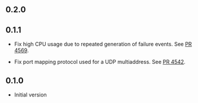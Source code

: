 ## 0.2.0


## 0.1.1

- Fix high CPU usage due to repeated generation of failure events.
  See [PR 4569](https://github.com/libp2p/rust-libp2p/pull/4569).

- Fix port mapping protocol used for a UDP multiaddress.
  See [PR 4542](https://github.com/libp2p/rust-libp2p/pull/4542).

## 0.1.0

- Initial version
